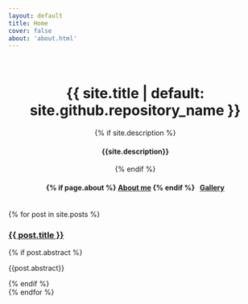 ```yaml
---
layout: default
title: Home
cover: false
about: 'about.html'
---
```


<div class="vertical">
    <br />
    <div align="center">
        <h1>{{ site.title | default: site.github.repository_name }}</h1>
        {% if site.description %} <h4> {{site.description}} </h4> {% endif %}
        <h4>
            {% if page.about %} <a href='{{page.about | relative_url}}'> About me</a> {% endif %}
            &nbsp;
            <a href='gallery/'> Gallery </a>
        </h4>
        <br />
    </div>
{% for post in site.posts %}
  <h3>
    <a href="{{ post.url }}">{{ post.title }}</a>
  </h3>
  {% if post.abstract %}
    <p>{{post.abstract}}</p>
  {% endif %}
  <br />
{% endfor %}
<br />
</div>